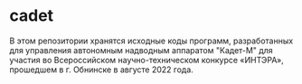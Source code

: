 # cadet
В этом репозитории хранятся исходные коды программ, разработанных для управления автономным надводным аппаратом "Кадет-М" для участия во Всероссийском научно-техническом конкурсе «ИНТЭРА», прошедшем в г. Обнинске в августе 2022 года.
